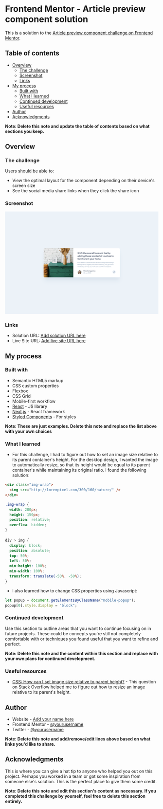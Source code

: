 # Frontend Mentor - Article preview component solution

This is a solution to the [Article preview component challenge on Frontend Mentor](https://www.frontendmentor.io/challenges/article-preview-component-dYBN_pYFT).

## Table of contents

- [Overview](#overview)
  - [The challenge](#the-challenge)
  - [Screenshot](#screenshot)
  - [Links](#links)
- [My process](#my-process)
  - [Built with](#built-with)
  - [What I learned](#what-i-learned)
  - [Continued development](#continued-development)
  - [Useful resources](#useful-resources)
- [Author](#author)
- [Acknowledgments](#acknowledgments)

**Note: Delete this note and update the table of contents based on what sections you keep.**

## Overview

### The challenge

Users should be able to:

- View the optimal layout for the component depending on their device's screen size
- See the social media share links when they click the share icon

### Screenshot

![](images/screenshot.png)

### Links

- Solution URL: [Add solution URL here](https://your-solution-url.com)
- Live Site URL: [Add live site URL here](https://your-live-site-url.com)

## My process

### Built with

- Semantic HTML5 markup
- CSS custom properties
- Flexbox
- CSS Grid
- Mobile-first workflow
- [React](https://reactjs.org/) - JS library
- [Next.js](https://nextjs.org/) - React framework
- [Styled Components](https://styled-components.com/) - For styles

**Note: These are just examples. Delete this note and replace the list above with your own choices**

### What I learned

- For this challenge, I had to figure out how to set an image size relative to its parent container's height. For the desktop design, I wanted the image to automatically resize, so that its height would be equal to its parent container's while maintaining its original ratio. I found the following solution:

```html
<div class="img-wrap">
  <img src="http://lorempixel.com/300/160/nature/" />
</div>
```

```css
.img-wrap {
  width: 200px;
  height: 150px;
  position: relative;
  overflow: hidden;
}

div > img {
  display: block;
  position: absolute;
  top: 50%;
  left: 50%;
  min-height: 100%;
  min-width: 100%;
  transform: translate(-50%, -50%);
}
```

- I also learned how to change CSS properties using Javascript:

```js
let popup = document.getElementsByClassName("mobile-popup");
popup[0].style.display = "block";
```

### Continued development

Use this section to outline areas that you want to continue focusing on in future projects. These could be concepts you're still not completely comfortable with or techniques you found useful that you want to refine and perfect.

**Note: Delete this note and the content within this section and replace with your own plans for continued development.**

### Useful resources

- [CSS: How can I set image size relative to parent height?](https://stackoverflow.com/questions/19192892/css-how-can-i-set-image-size-relative-to-parent-height) - This question on Stack Overflow helped me to figure out how to resize an image relative to its parent's height.

## Author

- Website - [Add your name here](https://www.your-site.com)
- Frontend Mentor - [@yourusername](https://www.frontendmentor.io/profile/yourusername)
- Twitter - [@yourusername](https://www.twitter.com/yourusername)

**Note: Delete this note and add/remove/edit lines above based on what links you'd like to share.**

## Acknowledgments

This is where you can give a hat tip to anyone who helped you out on this project. Perhaps you worked in a team or got some inspiration from someone else's solution. This is the perfect place to give them some credit.

**Note: Delete this note and edit this section's content as necessary. If you completed this challenge by yourself, feel free to delete this section entirely.**
